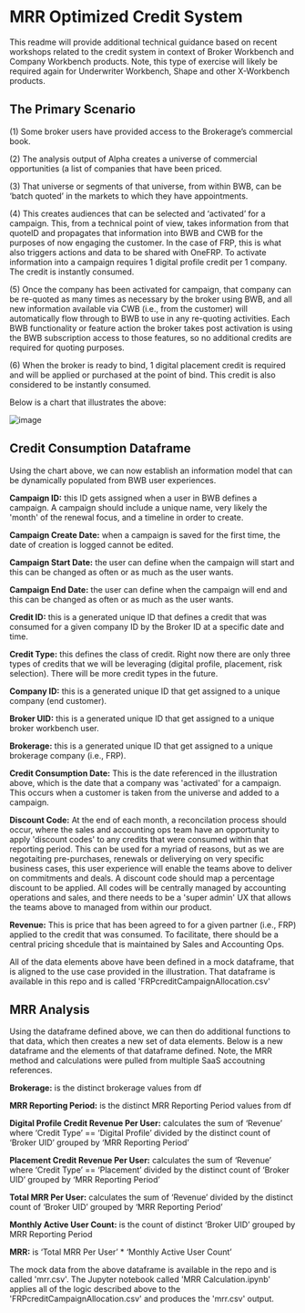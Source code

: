 
# MRR Optimized Credit System

This readme will provide additional technical guidance based on recent workshops related to the credit system in context of Broker Workbench and Company Workbench products.  Note, this type of exercise will likely be required again for Underwriter Workbench, Shape and other X-Workbench products. 



## The Primary Scenario

(1) Some broker users have provided access to the Brokerage’s commercial book.

(2) The analysis output of Alpha creates a universe of commercial opportunities (a list of companies that have been priced.

(3) That universe or segments of that universe, from within BWB, can be ‘batch quoted’ in the markets to which they have appointments.

(4) This creates audiences that can be selected and ‘activated’ for a campaign. This, from a technical point of view, takes information from that quoteID and propagates that information into BWB and CWB for the purposes of now engaging the customer.  In the case of FRP, this is what also triggers actions and data to be shared with OneFRP.  To activate information into a campaign requires 1 digital profile credit per 1 company.  The credit is instantly consumed.  

(5) Once the company has been activated for campaign, that company can be re-quoted as many times as necessary by the broker using BWB, and all new information available via CWB (i.e., from the customer) will automatically flow through to BWB to use in any re-quoting activities.  Each BWB functionality or feature action the broker takes post activation is using the BWB subscription access to those features, so no additional credits are required for quoting purposes.  

(6) When the broker is ready to bind, 1 digital placement credit is required and will be applied or purchased at the point of bind.  This credit is also considered to be instantly consumed.



Below is a chart that illustrates the above:

![image](https://github.com/user-attachments/assets/63343250-c172-4955-9f0b-c37f2cd80277)


## Credit Consumption Dataframe

Using the chart above, we can now establish an information model that can be dynamically populated from BWB user experiences. 

**Campaign ID:** this ID gets assigned when a user in BWB defines a campaign.  A campaign should include a unique name, very likely the 'month' of the renewal focus, and a timeline in order to create.  

**Campaign Create Date:** when a campaign is saved for the first time, the date of creation is logged cannot be edited.  

**Campaign Start Date:** the user can define when the campaign will start and this can be changed as often or as much as the user wants.

**Campaign End Date:** the user can define when the campaign will end and this can be changed as often or as much as the user wants.

**Credit ID:** this is a generated unique ID that defines a credit that was consumed for a given company ID by the Broker ID at a specific date and time. 

**Credit Type:** this defines the class of credit.  Right now there are only three types of credits that we will be leveraging (digital profile, placement, risk selection).  There will be more credit types in the future. 

**Company ID:** this is a generated unique ID that get assigned to a unique company (end customer). 

**Broker UID:** this is a generated unique ID that get assigned to a unique broker workbench user. 

**Brokerage:** this is a generated unique ID that get assigned to a unique brokerage company (i.e., FRP). 

**Credit Consumption Date:** This is the date referenced in the illustration above, which is the date that a company was 'activated' for a campaign.  This occurs when a customer is taken from the universe and added to a campaign. 

**Discount Code:** At the end of each month, a reconcilation process should occur, where the sales and accounting ops team have an opportunity to apply 'discount codes' to any credits that were consumed within that reporting period.  This can be used for a myriad of reasons, but as we are negotaiting pre-purchases, renewals or deliverying on very specific business cases, this user experience will enable the teams above to deliver on commitments and deals. A discount code should map a percentage discount to be applied.  All codes will be centrally managed by accounting operations and sales, and there needs to be a 'super admin' UX that allows the teams above to managed from within our product. 

**Revenue:** This is price that has been agreed to for a given partner (i.e., FRP) applied to the credit that was consumed.  To facilitate, there should be a central pricing shcedule that is maintained by Sales and Accounting Ops. 

All of the data elements above have been defined in a mock dataframe, that is aligned to the use case provided in the illustration.  That dataframe is available in this repo and is called 'FRPcreditCampaignAllocation.csv'


## MRR Analysis ##

Using the dataframe defined above, we can then do additional functions to that data, which then creates a new set of data elements.  Below is a new dataframe and the elements of that dataframe defined.  Note, the MRR method and calculations were pulled from multiple SaaS accoutning references.

**Brokerage:** is the distinct brokerage values from df

**MRR Reporting Period:** is the distinct MRR Reporting Period values from df

**Digital Profile Credit Revenue Per User:** calculates the sum of ‘Revenue’  where ‘Credit Type’ == ‘Digital Profile’ divided by the distinct count of ‘Broker UID’ grouped by ‘MRR Reporting Period’

**Placement Credit Revenue Per User:** calculates the sum of ‘Revenue’  where ‘Credit Type’ == ‘Placement’ divided by the distinct count of ‘Broker UID’ grouped by ‘MRR Reporting Period’

**Total MRR Per User:** calculates the sum of ‘Revenue’  divided by the distinct count of ‘Broker UID’ grouped by ‘MRR Reporting Period’

**Monthly Active User Count:** is the count of distinct ‘Broker UID’ grouped by MRR Reporting Period

**MRR:** is ‘Total MRR Per User’ * ‘Monthly Active User Count’

The mock data from the above dataframe is available in the repo and is called 'mrr.csv'.  The Jupyter notebook called 'MRR Calculation.ipynb' applies all of the logic described above to the 'FRPcreditCampaignAllocation.csv' and produces the 'mrr.csv' output. 



